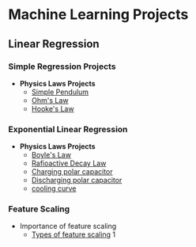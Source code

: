 # Machine Learning Projects

## Linear Regression

### Simple Regression Projects

- **Physics Laws Projects**
  - [Simple Pendulum](#)
  - [Ohm's Law](#)
  - [Hooke's Law](#)

### Exponential Linear Regression

- **Physics Laws Projects**
  - [Boyle's Law](#)
  - [Rafioactive Decay Law](#)
  - [Charging polar capacitor](#)
  - [Discharging polar capacitor](#)
  - [cooling curve](#)
    

### Feature Scaling
  - Importance of feature scaling
    - [Types of feature scaling](#)
1

